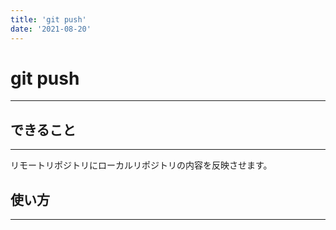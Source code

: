 ```yaml
---
title: 'git push'
date: '2021-08-20'
---
```


# git push
---

## できること
---

リモートリポジトリにローカルリポジトリの内容を反映させます。

## 使い方
---

